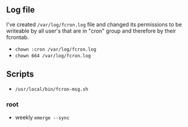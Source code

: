 ## Log file
I've created `/var/log/fcron.log` file and changed its permissions to
be writeable by all user's that are in "cron" group and therefore by their
fcrontab.
- `chown :cron /var/log/fcron.log`
- `chown 664 /var/log/fcron.log`

## Scripts
- `/usr/local/bin/fcron-msg.sh`

### root
- weekly `emerge --sync`
